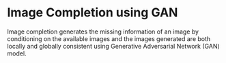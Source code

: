 # Image Completion using GAN

Image completion generates the missing information of an image by conditioning on the available images and the images generated are both locally and globally consistent using Generative Adversarial Network (GAN) model.
